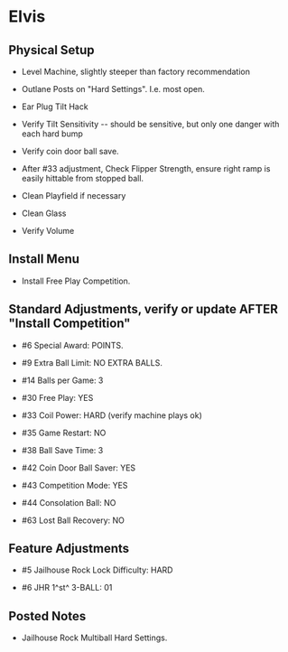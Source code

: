# Elvis

## Physical Setup

-   Level Machine, slightly steeper than factory recommendation

-   Outlane Posts on "Hard Settings". I.e. most open.

-   Ear Plug Tilt Hack

-   Verify Tilt Sensitivity -- should be sensitive, but only one danger with each hard bump

-   Verify coin door ball save.

-   After #33 adjustment, Check Flipper Strength, ensure right ramp is easily hittable from stopped ball.

-   Clean Playfield if necessary

-   Clean Glass

-   Verify Volume

## Install Menu

-   Install Free Play Competition.

## Standard Adjustments, verify or update AFTER "Install Competition"

-   #6 Special Award: POINTS.

-   #9 Extra Ball Limit: NO EXTRA BALLS.

-   #14 Balls per Game: 3

-   #30 Free Play: YES

-   #33 Coil Power: HARD (verify machine plays ok)

-   #35 Game Restart: NO

-   #38 Ball Save Time: 3

-   #42 Coin Door Ball Saver: YES

-   #43 Competition Mode: YES

-   #44 Consolation Ball: NO

-   #63 Lost Ball Recovery: NO

## Feature Adjustments

-   #5 Jailhouse Rock Lock Difficulty: HARD

-   #6 JHR 1^st^ 3-BALL: 01

## Posted Notes

-   Jailhouse Rock Multiball Hard Settings.
